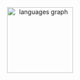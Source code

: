 
<div align="center">
  <img src="https://github-readme-stats.vercel.app/api/top-langs?username=sucrub&locale=en&hide_title=false&layout=compact&card_width=320&langs_count=5&theme=dracula&hide_border=false" height="150" alt="languages graph"  />
</div>


